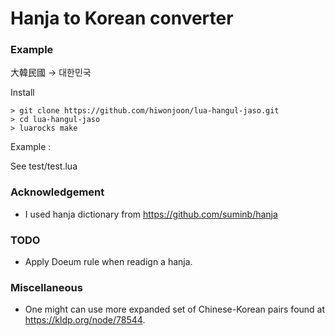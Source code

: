 Hanja to Korean converter
==========================

### Example ###

大韓民國 -> 대한민국

Install

```
> git clone https://github.com/hiwonjoon/lua-hangul-jaso.git
> cd lua-hangul-jaso
> luarocks make
```

Example :

See test/test.lua



### Acknowledgement

- I used hanja dictionary from https://github.com/suminb/hanja

### TODO

- Apply Doeum rule when readign a hanja.


### Miscellaneous

- One might can use more expanded set of Chinese-Korean pairs found at https://kldp.org/node/78544.
